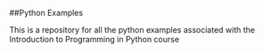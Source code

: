 ##Python Examples

This is a repository for all the python examples associated with the Introduction to Programming in Python course